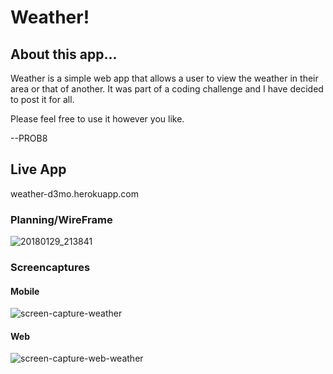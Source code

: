 # Weather!

## About this app...
Weather is a simple web app that allows a user to view the weather in their area or that of another. It was part of a coding challenge and I have decided to post it for all. 

Please feel free to use it however you like.

--PROB8 


## Live App
weather-d3mo.herokuapp.com


### Planning/WireFrame
![20180129_213841](https://user-images.githubusercontent.com/26694930/35546858-18859ee0-0544-11e8-9894-427fe29266ca.jpg)


### Screencaptures

#### Mobile
![screen-capture-weather](https://user-images.githubusercontent.com/26694930/35684699-ba5e36bc-0735-11e8-9f6c-47e5d3340691.png)

#### Web
![screen-capture-web-weather](https://user-images.githubusercontent.com/26694930/35685725-76767c0e-0738-11e8-97a9-87ff9306c980.png)


